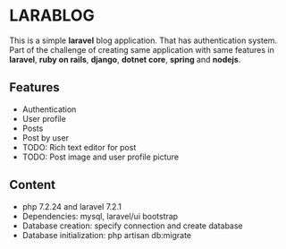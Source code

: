 # LARABLOG
This is a simple **laravel** blog application. That has authentication system.
Part of the challenge of creating same application with same features in **laravel**, **ruby on rails**, **django**, **dotnet core**, **spring** and **nodejs**.

## Features
* Authentication
* User profile
* Posts
* Post by user
* TODO: Rich text editor for post
* TODO: Post image and user profile picture

## Content

* php 7.2.24 and laravel 7.2.1
* Dependencies: mysql, laravel/ui bootstrap
* Database creation: specify connection and create database
* Database initialization: php artisan db:migrate
